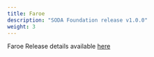 ```yaml
---
title: Faroe
description: "SODA Foundation release v1.0.0"
weight: 3
---
```



Faroe Release details available [here](https://github.com/sodafoundation/releases/releases/tag/v1.0.0)

